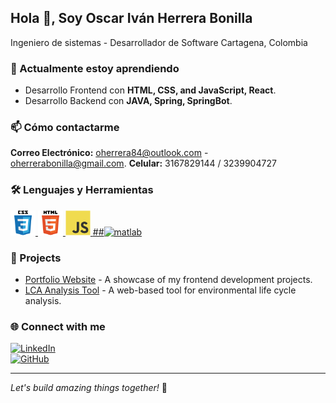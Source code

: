 ## Hola 👋, Soy Oscar Iván Herrera Bonilla
Ingeniero de sistemas - Desarrollador de Software 
Cartagena, Colombia  

### 🌱 Actualmente estoy aprendiendo  
- Desarrollo Frontend con **HTML, CSS, and JavaScript, React**.
- Desarrollo Backend con **JAVA, Spring, SpringBot**.

### 📫 Cómo contactarme  
**Correo Electrónico:** [oherrera84@outlook.com](mailto:oherrera84@outlook.com) -  [oherrerabonilla@gmail.com](mailto:oherrerabonilla@gmail.com).
**Celular:** 3167829144 / 3239904727

### 🛠 Lenguajes y Herramientas  
<p align="left"> <a href="https://www.w3schools.com/css/" target="_blank" rel="noreferrer"> 
<img src="https://raw.githubusercontent.com/devicons/devicon/master/icons/css3/css3-original-wordmark.svg" alt="css3" width="40" height="40"/> </a> <a href="https://www.w3.org/html/" target="_blank" rel="noreferrer"> 
<img src="https://raw.githubusercontent.com/devicons/devicon/master/icons/html5/html5-original-wordmark.svg" alt="html5" width="40" height="40"/> </a> <a href="https://developer.mozilla.org/en-US/docs/Web/JavaScript" target="_blank" rel="noreferrer"> 
<img src="https://raw.githubusercontent.com/devicons/devicon/master/icons/javascript/javascript-original.svg" alt="javascript" width="40" height="40"/> </a> <a href="https://www.mathworks.com/" target="_blank" rel="noreferrer"> 
##<img src="https://upload.wikimedia.org/wikipedia/commons/2/21/Matlab_Logo.png" alt="matlab" width="40" height="40"/> </a> </p>

### 🚀 Projects  
- [Portfolio Website](https://yourportfolio.com) - A showcase of my frontend development projects.  
- [LCA Analysis Tool](https://yourproject.com) - A web-based tool for environmental life cycle analysis.  

### 🌐 Connect with me  
[![LinkedIn](https://img.shields.io/badge/LinkedIn-0077B5?style=for-the-badge&logo=linkedin&logoColor=white)](https://www.linkedin.com/in/yourprofile)  
[![GitHub](https://img.shields.io/badge/GitHub-181717?style=for-the-badge&logo=github&logoColor=white)](https://github.com/yourgithub)  

---
*Let's build amazing things together!* 🚀
